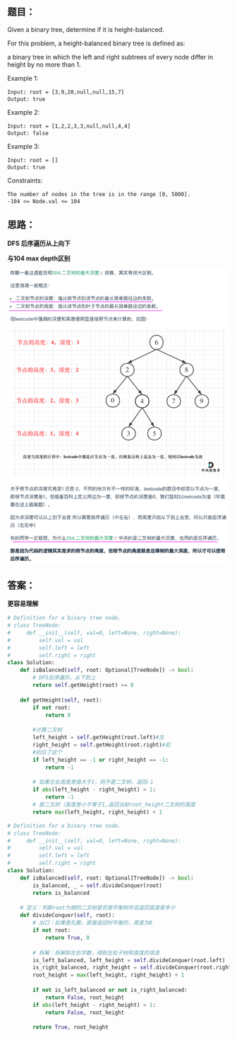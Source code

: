## 题目：
Given a binary tree, determine if it is height-balanced.

For this problem, a height-balanced binary tree is defined as:

a binary tree in which the left and right subtrees of every node differ in height by no more than 1.

Example 1:
```
Input: root = [3,9,20,null,null,15,7]
Output: true
```
Example 2:
```
Input: root = [1,2,2,3,3,null,null,4,4]
Output: false
```
Example 3:
```
Input: root = []
Output: true
```
Constraints:
```
The number of nodes in the tree is in the range [0, 5000].
-104 <= Node.val <= 104
```
## 思路：

**DFS 后序遍历从上向下**

**与104 max depth区别**

![c](https://github.com/SSRRBB/Leetcode/blob/main/Images/261.png)

## 答案：
**更容易理解**
```python
# Definition for a binary tree node.
# class TreeNode:
#     def __init__(self, val=0, left=None, right=None):
#         self.val = val
#         self.left = left
#         self.right = right
class Solution:
    def isBalanced(self, root: Optional[TreeNode]) -> bool:
        # DFS后序遍历，从下到上
        return self.getHeight(root) >= 0
        
    def getHeight(self, root):
        if not root:
            return 0
        
        #计算二叉树
        left_height = self.getHeight(root.left)#左 
        right_height = self.getHeight(root.right)#右
        #别忘了这个
        if left_height == -1 or right_height == -1:
            return -1
        
        # 如果左右高度差值大于1，则不是二叉树，返回-1
        if abs(left_height - right_height) > 1:
            return -1
        # 是二叉树（高度差小于等于1,返回当前root_height二叉树的高度
        return max(left_height, right_height) + 1


```
```python
# Definition for a binary tree node.
# class TreeNode:
#     def __init__(self, val=0, left=None, right=None):
#         self.val = val
#         self.left = left
#         self.right = right
class Solution:
    def isBalanced(self, root: Optional[TreeNode]) -> bool:
        is_balanced, _ = self.divideConquer(root)
        return is_balanced
    
    # 定义：判断root为根的二叉树是否是平衡树并且返回高度是多少
    def divideConquer(self, root):
        # 出口：如果是孔数，直接返回时平衡的，高度为0
        if not root:
            return True, 0

        # 拆解：拆解到左右字数，得到左右子树和高度的信息
        is_left_balanced, left_height = self.divideConquer(root.left)
        is_right_balanced, right_height = self.divideConquer(root.right)
        root_height = max(left_height, right_height) + 1
        
        if not is_left_balanced or not is_right_balanced:
            return False, root_height  
        if abs(left_height - right_height) > 1:
            return False, root_height
            
        return True, root_height
        

```
